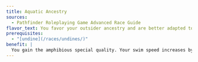 ```yaml
---
title: Aquatic Ancestry
sources:
  - Pathfinder Roleplaying Game Advanced Race Guide
flavor_text: You favor your outsider ancestry and are better adapted to life in the water.
prerequisites:
  - "[undine](/races/undines/)"
benefit: |
  You gain the amphibious special quality. Your swim speed increases by +10 feet.
---
```


